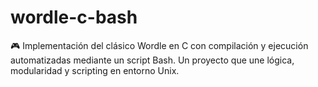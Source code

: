 # wordle-c-bash
🎮 Implementación del clásico Wordle en C con compilación y ejecución automatizadas mediante un script Bash. Un proyecto que une lógica, modularidad y scripting en entorno Unix.
